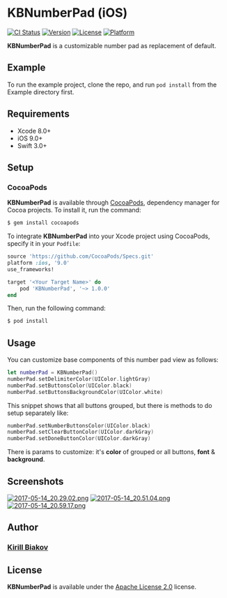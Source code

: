 # KBNumberPad (iOS)

[![CI Status](http://img.shields.io/travis/kbiakov/KBNumberPad.svg?style=flat)](https://travis-ci.org/kbiakov/KBNumberPad)
[![Version](https://img.shields.io/cocoapods/v/KBNumberPad.svg?style=flat)](http://cocoapods.org/pods/KBNumberPad)
[![License](https://img.shields.io/cocoapods/l/KBNumberPad.svg?style=flat)](http://cocoapods.org/pods/KBNumberPad)
[![Platform](https://img.shields.io/cocoapods/p/KBNumberPad.svg?style=flat)](http://cocoapods.org/pods/KBNumberPad)

<b>KBNumberPad</b> is a customizable number pad as replacement of default.

## Example
To run the example project, clone the repo, and run `pod install` from the Example directory first.

## Requirements
- Xcode 8.0+
- iOS 9.0+
- Swift 3.0+

## Setup

### CocoaPods
<b>KBNumberPad</b> is available through [CocoaPods](http://cocoapods.org), dependency manager for Cocoa projects. To install it, run the command:
```bash
$ gem install cocoapods
```

To integrate <b>KBNumberPad</b> into your Xcode project using CocoaPods, specify it in your `Podfile`:
```ruby
source 'https://github.com/CocoaPods/Specs.git'
platform :ios, '9.0'
use_frameworks!

target '<Your Target Name>' do
    pod 'KBNumberPad', '~> 1.0.0'
end
```

Then, run the following command:
```bash
$ pod install
```

## Usage
You can customize base components of this number pad view as follows:
```Swift
let numberPad = KBNumberPad()
numberPad.setDelimiterColor(UIColor.lightGray)
numberPad.setButtonsColor(UIColor.black)
numberPad.setButtonsBackgroundColor(UIColor.white)
```

This snippet shows that all buttons grouped, but there is methods to do setup separately like:
```Swift
numberPad.setNumberButtonsColor(UIColor.black)
numberPad.setClearButtonColor(UIColor.darkGray)
numberPad.setDoneButtonColor(UIColor.darkGray)
```

There is params to customize: it's __color__ of grouped or all buttons, __font__ & __background__.

## Screenshots
[![2017-05-14_20.29.02.png](https://s3.postimg.org/r1fswvhg3/2017-05-14_20.29.02.png)](https://postimg.org/image/7wcjn42rz/)
[![2017-05-14_20.51.04.png](https://s13.postimg.org/f7akftz3b/2017-05-14_20.51.04.png)](https://postimg.org/image/qwek3sq1v/)
[![2017-05-14_20.59.17.png](https://s12.postimg.org/518601cm5/2017-05-14_20.59.17.png)](https://postimg.org/image/jx6p7mo0p/)

## Author
### [Kirill Biakov](https://github.com/kbiakov)

## License
<b>KBNumberPad</b> is available under the [Apache License 2.0](https://github.com/kbiakov/KBNumberPad/blob/master/LICENSE) license.
